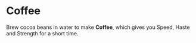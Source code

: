 # Coffee

Brew cocoa beans in water to make **Coffee**, which gives you Speed, Haste and Strength for a short time.